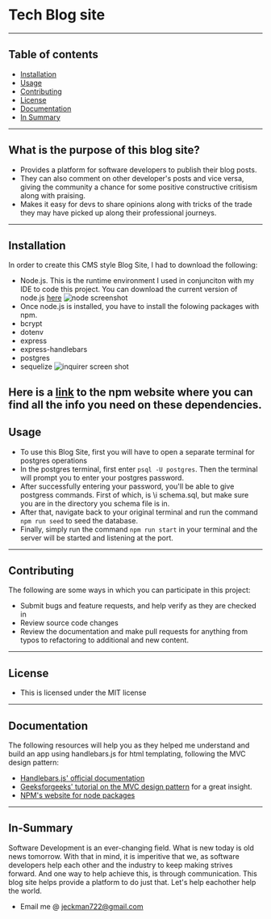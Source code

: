 # Tech Blog site
---

## Table of contents
- [Installation](#Installation)
- [Usage](#Usage)
- [Contributing](#Contributing)
- [License](#License)
- [Documentation](#Documentation)
- [In Summary](#In-Summary)
---
  
## What is the purpose of this blog site?
- Provides a platform for software developers to publish their blog posts.
- They can also comment on other developer's posts and vice versa, giving the community a chance for some positive constructive critisism along with praising.
- Makes it easy for devs to share opinions along with tricks of the trade they may have picked up  along their professional journeys.
---

## Installation
In order to create this CMS style Blog Site, I had to download the following:
- Node.js. This is the runtime environment I used in conjunciton with my IDE to code this project. You can download the current version of node.js [here](https://nodejs.org/en)
 ![node screenshot](https://github.com/user-attachments/assets/77cd0435-19f8-4444-8ed1-0f27b24bfc03)
- Once node.js is installed, you have to install the folowing packages with npm.
- bcrypt
- dotenv
- express
- express-handlebars
- postgres
- sequelize 
 ![inquirer screen shot](https://github.com/user-attachments/assets/b0e7af4d-ad04-4788-97c3-27d4eff9261d)

Here is a [link](https://www.npmjs.com/) to the npm website where you can find all the info you need on these dependencies.
---

## Usage
 - To use this Blog Site, first you will have to open a separate terminal for postgres operations
 - In the postgres terminal, first enter `psql -U postgres`. Then the terminal will prompt you to enter your postgres password.
 - After successfully entering your password, you'll be able to give postgress commands. First of which, is \i schema.sql, but make sure you are in the directory you schema file is in.
 - After that, navigate back to your original terminal and run the command `npm run seed` to seed the database.
 - Finally, simply run the command `npm run start` in your terminal and the server will be started and listening at the port.
---

## Contributing
The following are some ways in which you can participate in this project:
- Submit bugs and feature requests, and help verify as they are checked in
- Review source code changes
- Review the documentation and make pull requests for anything from typos to refactoring to additional and new content.
---

## License
- This is licensed under the MIT license
---

## Documentation
The following resources will help you as they helped me understand and build an app using handlebars.js for html templating, following the MVC design pattern:
- [Handlebars.js' official documentation](https://handlebarsjs.com/guide/)
- [Geeksforgeeks' tutorial on the MVC design pattern](https://www.geeksforgeeks.org/mvc-design-pattern/) for a great insight.
- [NPM's website for node packages](https://www.npmjs.com/package/inquirer/v/8.2.4)
---

## In-Summary

Software Development is an ever-changing field. What is new today is old news tomorrow. With that in mind, it is imperitive that we, as software developers
help each other and the industry to keep making strives forward. And one way to help achieve this, is through communication. This blog site helps provide
a platform to do just that. Let's help eachother help the world.

- Email me @ <ins>jeckman722@gmail.com</ins>
